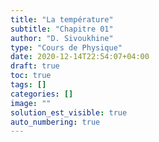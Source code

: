 ```yaml
---
title: "La température"
subtitle: "Chapitre 01"
author: "D. Sivoukhine"
type: "Cours de Physique"
date: 2020-12-14T22:54:07+04:00
draft: true
toc: true
tags: []
categories: []
image: ""
solution_est_visible: true
auto_numbering: true
---
```

